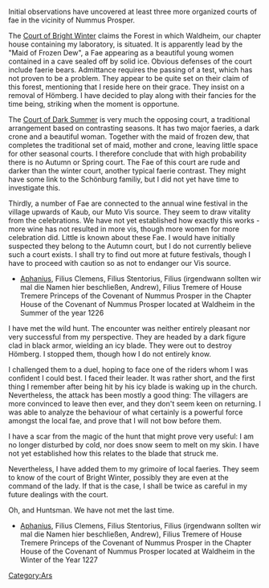 Initial observations have uncovered at least three more organized courts
of fae in the vicinity of Nummus Prosper.

The [Court of Bright Winter](Court_of_Bright_Winter "wikilink") claims
the Forest in which Waldheim, our chapter house containing my
laboratory, is situated. It is apparently lead by the "Maid of Frozen
Dew", a Fae appearing as a beautiful young women contained in a cave
sealed off by solid ice. Obvious defenses of the court include faerie
bears. Admittance requires the passing of a test, which has not proven
to be a problem. They appear to be quite set on their claim of this
forest, mentioning that I reside here on their grace. They insist on a
removal of Hömberg. I have decided to play along with their fancies for
the time being, striking when the moment is opportune.

The [Court of Dark Summer](Court_of_Dark_Summer "wikilink") is very much
the opposing court, a traditional arrangement based on contrasting
seasons. It has two major faeries, a dark crone and a beautiful woman.
Together with the maid of frozen dew, that completes the traditional set
of maid, mother and crone, leaving little space for other seasonal
courts. I therefore conclude that with high probability there is no
Autumn or Spring court. The Fae of this court are rude and darker than
the winter court, another typical faerie contrast. They might have some
link to the Schönburg familiy, but I did not yet have time to
investigate this.

Thirdly, a number of Fae are connected to the annual wine festival in
the village upwards of Kaub, our Muto Vis source. They seem to draw
vitality from the celebrations. We have not yet established how exactly
this works - more wine has not resulted in more vis, though more women
for more celebration did. Little is known about these Fae. I would have
initially suspected they belong to the Autumn court, but I do not
currently believe such a court exists. I shall try to find out more at
future festivals, though I have to proceed with caution so as not to
endanger our Vis source.

  -
    [Aphanius](Aphanius "wikilink"), Filius Clemens, Filius Stentorius,
    Filius (irgendwann sollten wir mal die Namen hier beschließen,
    Andrew), Filius Tremere of House Tremere
    Princeps of the Covenant of Nummus Prosper
    in the Chapter House of the Covenant of Nummus Prosper located at
    Waldheim
    in the Summer of the year 1226

I have met the wild hunt. The encounter was neither entirely pleasant
nor very successful from my perspective. They are headed by a dark
figure clad in black armor, wielding an icy blade. They were out to
destroy Hömberg. I stopped them, though how I do not entirely know.

I challenged them to a duel, hoping to face one of the riders whom I was
confident I could best. I faced their leader. It was rather short, and
the first thing I remember after being hit by his icy blade is waking up
in the church. Nevertheless, the attack has been mostly a good thing:
The villagers are more convinced to leave then ever, and they don't seem
keen on returning. I was able to analyze the behaviour of what certainly
is a powerful force amongst the local fae, and prove that I will not bow
before them.

I have a scar from the magic of the hunt that might prove very useful: I
am no longer disturbed by cold, nor does snow seem to melt on my skin. I
have not yet established how this relates to the blade that struck me.

Nevertheless, I have added them to my grimoire of local faeries. They
seem to know of the court of Bright Winter, possibly they are even at
the command of the lady. If that is the case, I shall be twice as
careful in my future dealings with the court.

Oh, and Huntsman. We have not met the last time.

  -
    [Aphanius](Aphanius "wikilink"), Filius Clemens, Filius Stentorius,
    Filius (irgendwann sollten wir mal die Namen hier beschließen,
    Andrew), Filius Tremere of House Tremere
    Princeps of the Covenant of Nummus Prosper
    in the Chapter House of the Covenant of Nummus Prosper located at
    Waldheim
    in the Winter of the Year 1227

[Category:Ars](Category:Ars "wikilink")